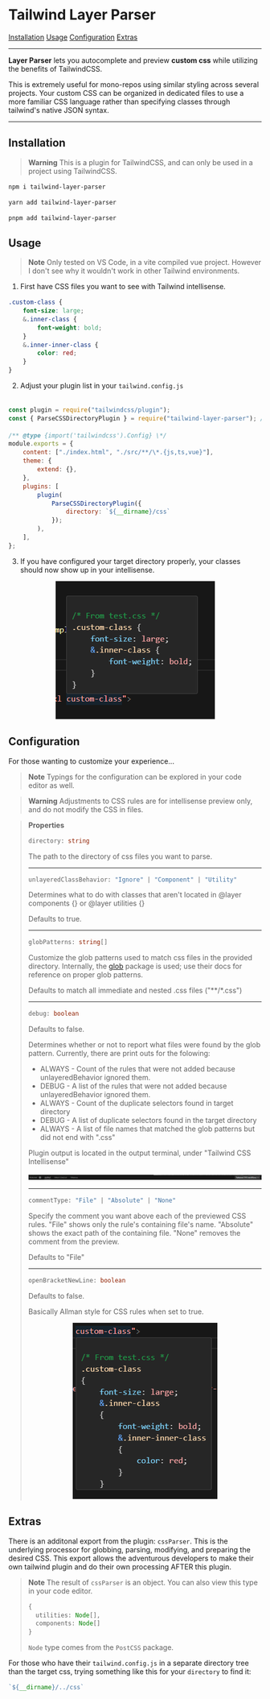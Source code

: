 # Tailwind Layer Parser

[Installation](#installation)
[Usage](#usage)
[Configuration](#configuration)
[Extras](#extras)

---

**Layer Parser** lets you autocomplete and preview **custom css** while utilizing the benefits of TailwindCSS.

This is extremely useful for mono-repos using similar styling across several projects. Your custom CSS can be organized in dedicated files to use a more familiar CSS language rather than specifying classes through tailwind's native JSON syntax.

---

## Installation

> **Warning**
> This is a plugin for TailwindCSS, and can only be used in a project using TailwindCSS.

```sh
npm i tailwind-layer-parser
```

```sh
yarn add tailwind-layer-parser
```

```sh
pnpm add tailwind-layer-parser
```

## Usage

> **Note**
> Only tested on VS Code, in a vite compiled vue project. However I don't see why it wouldn't work in other Tailwind environments.

1. First have CSS files you want to see with Tailwind intellisense.
```css
.custom-class {
    font-size: large;
    &.inner-class {
        font-weight: bold;
    } 
    &.inner-inner-class {
        color: red;
    }
}
```
2. Adjust your plugin list in your ```tailwind.config.js```

```js

const plugin = require("tailwindcss/plugin");
const { ParseCSSDirectoryPlugin } = require("tailwind-layer-parser"); // Import the helper function

/** @type {import('tailwindcss').Config} \*/
module.exports = {
    content: ["./index.html", "./src/**/\*.{js,ts,vue}"],
    theme: {
        extend: {},
    },
    plugins: [
        plugin(
            ParseCSSDirectoryPlugin({
                directory: `${__dirname}/css`
            });
        ),
    ],
};
```
3. If you have configured your target directory properly, your classes should now show up in your intellisense.
<div style="text-align:center"><img src="./assets/IntellisenseCommentPreview.png" /></div>

## Configuration
For those wanting to customize your experience...
> **Note**
> Typings for the configuration can be explored in your code editor as well.

> **Warning**
> Adjustments to CSS rules are for intellisense preview only, and do not modify the CSS in files.

> **Properties**
> ```ts
> directory: string
> ``` 
> The path to the directory of css files you want to parse.
> 
> ---
> ```ts
> unlayeredClassBehavior: "Ignore" | "Component" | "Utility"
> ```
> Determines what to do with classes that aren't located in @layer components {} or @layer utilities {}
> 
> Defaults to true.
>
> ---
> ```ts
> globPatterns: string[]
> ```
> Customize the glob patterns used to match css files in the provided directory. Internally, the [glob](https://www.npmjs.com/package/glob) package is used; use their docs for reference on proper glob patterns.
> 
> Defaults to match all immediate and nested .css files ("**/*.css")
>
> ---
> ```ts
> debug: boolean
> ```
> Defaults to false.
> 
> Determines whether or not to report what files were found by the glob pattern.
> Currently, there are print outs for the folowing:
> - ALWAYS - Count of the rules that were not added because unlayeredBehavior ignored them.
> - DEBUG - A list of the rules that were not added because unlayeredBehavior ignored them.
> - ALWAYS - Count of the duplicate selectors found in target directory
> - DEBUG - A list of duplicate selectors found in the target directory
> - ALWAYS - A list of file names that matched the glob patterns but did not end with ".css"
>
> Plugin output is located in the output terminal, under "Tailwind CSS Intellisense"
> <div style="text-align:center"><img src="./assets/TailwindOutputTerminal.png" /></div>
>
> ---
> ```ts
> commentType: "File" | "Absolute" | "None"
> ```
>  Specify the comment you want above each of the previewed CSS rules. "File" shows only the rule's containing file's name. "Absolute" shows the exact path of the containing file. "None" removes the comment from the preview.
>
> Defaults to "File"
>
> ---
> ```ts
> openBracketNewLine: boolean
> ```
> Defaults to false.
> 
> Basically Allman style for CSS rules when set to true.
> <div style="text-align:center"><img src="./assets/IntellisenseAllmanStylePreview.png" /></div>

## Extras
There is an additonal export from the plugin: ```cssParser```. This is the underlying processor for globbing, parsing, modifying, and preparing the desired CSS. This export allows the adventurous developers to make their own tailwind plugin and do their own processing AFTER this plugin.

> **Note**
> The result of ```cssParser``` is an object. You can also view this type in your code editor.
> ```ts
> {
>   utilities: Node[],
>   components: Node[]
> }
> ```
> ```Node``` type comes from the ```PostCSS``` package.

For those who have their ```tailwind.config.js``` in a separate directory tree than the target css, trying something like this for your ```directory``` to find it:
```js
`${__dirname}/../css`
```